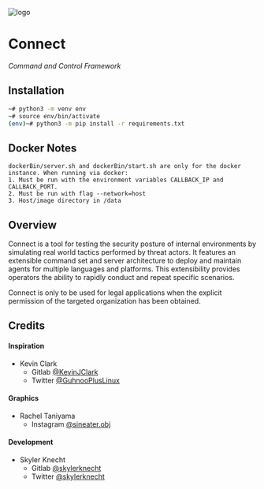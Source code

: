 ![logo](./resources/logo/connect.png)

# Connect
*Command and Control Framework* 

## Installation 
```bash
~# python3 -m venv env
~# source env/bin/activate
(env)~# python3 -m pip install -r requirements.txt
```

## Docker Notes
```
dockerBin/server.sh and dockerBin/start.sh are only for the docker instance. When running via docker:
1. Must be run with the environment variables CALLBACK_IP and CALLBACK_PORT.
2. Must be run with flag --network=host
3. Host/image directory in /data
```


## Overview
Connect is a tool for testing the security posture of internal environments by simulating
real world tactics performed by threat actors. It features an extensible command set and
server architecture to deploy and maintain agents for multiple languages and platforms.
This extensibility provides operators the ability to rapidly conduct and repeat specific
scenarios.

Connect is only to be used for legal applications when the explicit permission of the targeted
organization has been obtained.

## Credits
#### Inspiration
- Kevin Clark 
  - Gitlab [@KevinJClark](https://gitlab.com/KevinJClark)
  - Twitter [@GuhnooPlusLinux](https://twitter.com/GuhnooPlusLinux)

#### Graphics
- Rachel Taniyama 
  - Instagram [@sineater.obj](https://www.instagram.com/sineater.obj/)

#### Development
- Skyler Knecht 
  - Gitlab [@skylerknecht](https://gitlab.com/skylerknecht)
  - Twitter [@skylerknecht](https://twitter.com/skylerknecht)
